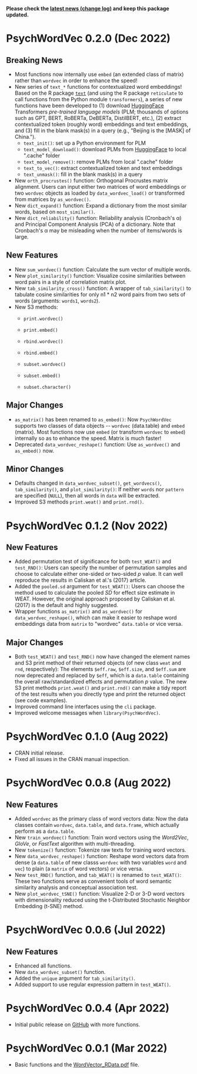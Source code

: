 **Please check the [latest news (change log)](https://psychbruce.github.io/PsychWordVec/news/index.html) and keep this package updated.**

# PsychWordVec 0.2.0 (Dec 2022)

## Breaking News

-   Most functions now internally use `embed` (an extended class of matrix) rather than `wordvec` in order to enhance the speed!
-   New series of `text_*` functions for contextualized word embeddings! Based on the R package [`text`](https://www.r-text.org/) (and using the R package `reticulate` to call functions from the Python module `transformers`), a series of new functions have been developed to (1) download [HuggingFace](https://huggingface.co/models) Transformers *pre-trained language models* (PLM; thousands of options such as GPT, BERT, RoBERTa, DeBERTa, DistilBERT, etc.), (2) extract contextualized token (roughly word) embeddings and text embeddings, and (3) fill in the blank mask(s) in a query (e.g., "Beijing is the [MASK] of China.").
    -   `text_init()`: set up a Python environment for PLM
    -   `text_model_download()`: download PLMs from [HuggingFace](https://huggingface.co/models) to local ".cache" folder
    -   `text_model_remove()`: remove PLMs from local ".cache" folder
    -   `text_to_vec()`: extract contextualized token and text embeddings
    -   `text_unmask()`: fill in the blank mask(s) in a query
-   New `orth_procrustes()` function: Orthogonal Procrustes matrix alignment. Users can input either two matrices of word embeddings or two `wordvec` objects as loaded by `data_wordvec_load()` or transformed from matrices by `as_wordvec()`.
-   New `dict_expand()` function: Expand a dictionary from the most similar words, based on `most_similar()`.
-   New `dict_reliability()` function: Reliability analysis (Cronbach's α) and Principal Component Analysis (PCA) of a dictionary. Note that Cronbach's α may be misleading when the number of items/words is large.

## New Features

-   New `sum_wordvec()` function: Calculate the sum vector of multiple words.
-   New `plot_similarity()` function: Visualize cosine similarities between word pairs in a style of correlation matrix plot.
-   New `tab_similarity_cross()` function: A wrapper of `tab_similarity()` to tabulate cosine similarities for only n1 \* n2 word pairs from two sets of words (arguments: `words1`, `words2`).
-   New S3 methods:
    -   `print.wordvec()`

    -   `print.embed()`

    -   `rbind.wordvec()`

    -   `rbind.embed()`

    -   `subset.wordvec()`

    -   `subset.embed()`

    -   `subset.character()`

## Major Changes

-   `as_matrix()` has been renamed to `as_embed()`: Now `PsychWordVec` supports two classes of data objects -- `wordvec` (data.table) and `embed` (matrix). Most functions now use `embed` (or transform `wordvec` to `embed`) internally so as to enhance the speed. Matrix is much faster!
-   Deprecated `data_wordvec_reshape()` function: Use `as_wordvec()` and `as_embed()` now.

## Minor Changes

-   Defaults changed in `data_wordvec_subset()`, `get_wordvecs()`, `tab_similarity()`, and `plot_similarity()`: If neither `words` nor `pattern` are specified (`NULL`), then all words in `data` will be extracted.
-   Improved S3 methods `print.weat()` and `print.rnd()`.

# PsychWordVec 0.1.2 (Nov 2022)

## New Features

-   Added permutation test of significance for both `test_WEAT()` and `test_RND()`: Users can specify the number of permutation samples and choose to calculate either one-sided or two-sided *p* value. It can well reproduce the results in Caliskan et al.'s (2017) article.
-   Added the `pooled.sd` argument for `test_WEAT()`: Users can choose the method used to calculate the pooled *SD* for effect size estimate in WEAT. However, the original approach proposed by Caliskan et al. (2017) is the default and highly suggested.
-   Wrapper functions `as_matrix()` and `as_wordvec()` for `data_wordvec_reshape()`, which can make it easier to reshape word embeddings data from `matrix` to "wordvec" `data.table` or vice versa.

## Major Changes

-   Both `test_WEAT()` and `test_RND()` now have changed the element names and S3 print method of their returned objects (of new class `weat` and `rnd`, respectively): The elements `$eff.raw`, `$eff.size`, and `$eff.sum` are now deprecated and replaced by `$eff`, which is a `data.table` containing the overall raw/standardized effects and permutation *p* value. The new S3 print methods `print.weat()` and `print.rnd()` can make a tidy report of the test results when you directly type and print the returned object (see code examples).
-   Improved command line interfaces using the `cli` package.
-   Improved welcome messages when `library(PsychWordVec)`.

# PsychWordVec 0.1.0 (Aug 2022)

-   CRAN initial release.
-   Fixed all issues in the CRAN manual inspection.

# PsychWordVec 0.0.8 (Aug 2022)

## New Features

-   Added `wordvec` as the primary class of word vectors data: Now the data classes contain `wordvec`, `data.table`, and `data.frame`, which actually perform as a `data.table`.
-   New `train_wordvec()` function: Train word vectors using the *Word2Vec*, *GloVe*, or *FastText* algorithm with multi-threading.
-   New `tokenize()` function: Tokenize raw texts for training word vectors.
-   New `data_wordvec_reshape()` function: Reshape word vectors data from dense (a `data.table` of new classs `wordvec` with two variables `word` and `vec`) to plain (a `matrix` of word vectors) or vice versa.
-   New `test_RND()` function, and `tab_WEAT()` is renamed to `test_WEAT()`: These two functions serve as convenient tools of word semantic similarity analysis and conceptual association test.
-   New `plot_wordvec_tSNE()` function: Visualize 2-D or 3-D word vectors with dimensionality reduced using the t-Distributed Stochastic Neighbor Embedding (t-SNE) method.

# PsychWordVec 0.0.6 (Jul 2022)

## New Features

-   Enhanced all functions.
-   New `data_wordvec_subset()` function.
-   Added the `unique` argument for `tab_similarity()`.
-   Added support to use regular expression pattern in `test_WEAT()`.

# PsychWordVec 0.0.4 (Apr 2022)

-   Initial public release on [GitHub](https://github.com/psychbruce/PsychWordVec) with more functions.

# PsychWordVec 0.0.1 (Mar 2022)

-   Basic functions and the [WordVector_RData.pdf](https://psychbruce.github.io/WordVector_RData.pdf) file.
